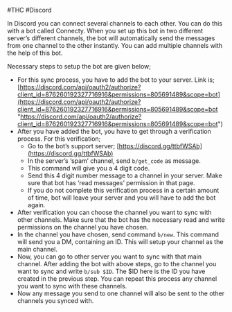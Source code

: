 #THC #Discord 

In Discord you can connect several channels to each other. You can do this with a bot called Connecty. When you set up this bot in two different server’s different channels, the bot will automatically send the messages from one channel to the other instantly. You can add multiple channels with the help of this bot.

Necessary steps to setup the bot are given below;

-   For this sync process, you have to add the bot to your server. Link is; [https://discord.com/api/oauth2/authorize?client_id=876260192327716916&permissions=805691489&scope=bot](https://discord.com/api/oauth2/authorize?client_id=876260192327716916&permissions=805691489&scope=bot "https://discord.com/api/oauth2/authorize?client_id=876260192327716916&permissions=805691489&scope=bot")
-   After you have added the bot, you have to get through a verification process. For this verification;
    -   Go to the bot’s support server; [](https://discord.gg/ttbfWSAb)[https://discord.gg/ttbfWSAb](https://discord.gg/ttbfWSAb)
    -   In the server’s ‘spam’ channel, send `b/get_code` as message.
    -   This command will give you a 4 digit code.
    -   Send this 4 digit number message to a channel in your server. Make sure that bot has ‘read messages’ permission in that page.
    -   If you do not complete this verification process in a certain amount of time, bot will leave your server and you will have to add the bot again.
-   After verification you can choose the channel you want to sync with other channels. Make sure that the bot has the necessary read and write permissions on the channel you have chosen.
-   In the channel you have chosen, send command `b/new`. This command will send you a DM, containing an ID. This will setup your channel as the main channel.
-   Now, you can go to other server you want to sync with that main channel. After adding the bot with above steps, go to the channel you want to sync and write `b/sub $ID`. The $ID here is the ID you have created in the previous step. You can repeat this process any channel you want to sync with these channels.
-   Now any message you send to one channel will also be sent to the other channels you synced with.